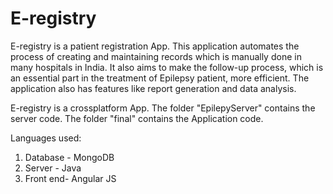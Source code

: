 # E-registry
E-registry is a patient registration App. This application automates the process of creating and maintaining records which is manually done in many hospitals in India. It also aims to make the follow-up process, which is an essential part in the treatment of Epilepsy patient, more efficient. The application also has features like report generation and data analysis. 

E-registry is  a crossplatform App. The folder "EpilepyServer" contains the server code. The folder "final" contains the Application code.

Languages used:
1. Database - MongoDB
2. Server - Java 
3. Front end- Angular JS
